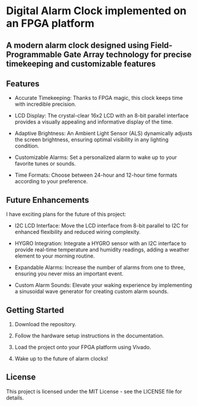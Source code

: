 # Digital Alarm Clock implemented on an FPGA platform

## A modern alarm clock designed using Field-Programmable Gate Array technology for precise timekeeping and customizable features

## Features

- Accurate Timekeeping: Thanks to FPGA magic, this clock keeps time with incredible precision.

- LCD Display: The crystal-clear 16x2 LCD with an 8-bit parallel interface provides a visually appealing and informative display of the time.

- Adaptive Brightness: An Ambient Light Sensor (ALS) dynamically adjusts the screen brightness, ensuring optimal visibility in any lighting condition.

- Customizable Alarms: Set a personalized alarm to wake up to your favorite tunes or sounds.

- Time Formats: Choose between 24-hour and 12-hour time formats according to your preference.

## Future Enhancements

I have exciting plans for the future of this project:

- I2C LCD Interface: Move the LCD interface from 8-bit parallel to I2C for enhanced flexibility and reduced wiring complexity.

- HYGRO Integration: Integrate a HYGRO sensor with an I2C interface to provide real-time temperature and humidity readings, adding a weather element to your morning routine.

- Expandable Alarms: Increase the number of alarms from one to three, ensuring you never miss an important event.

- Custom Alarm Sounds: Elevate your waking experience by implementing a sinusoidal wave generator for creating custom alarm sounds.

## Getting Started

1. Download the repository.

1. Follow the hardware setup instructions in the documentation.

1. Load the project onto your FPGA platform using Vivado.

1. Wake up to the future of alarm clocks!

## License

This project is licensed under the MIT License - see the LICENSE file for details.
